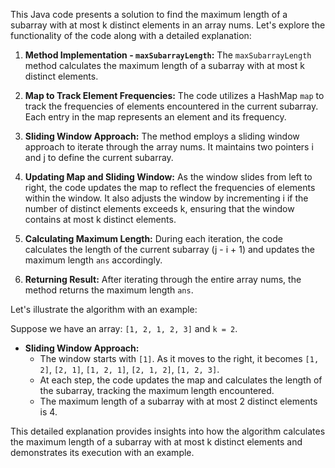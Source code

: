This Java code presents a solution to find the maximum length of a subarray with at most k distinct elements in an array nums. Let's explore the functionality of the code along with a detailed explanation:

1. **Method Implementation - `maxSubarrayLength`:** The `maxSubarrayLength` method calculates the maximum length of a subarray with at most k distinct elements.

2. **Map to Track Element Frequencies:** The code utilizes a HashMap `map` to track the frequencies of elements encountered in the current subarray. Each entry in the map represents an element and its frequency.

3. **Sliding Window Approach:** The method employs a sliding window approach to iterate through the array nums. It maintains two pointers i and j to define the current subarray.

4. **Updating Map and Sliding Window:** As the window slides from left to right, the code updates the map to reflect the frequencies of elements within the window. It also adjusts the window by incrementing i if the number of distinct elements exceeds k, ensuring that the window contains at most k distinct elements.

5. **Calculating Maximum Length:** During each iteration, the code calculates the length of the current subarray (j - i + 1) and updates the maximum length `ans` accordingly.

6. **Returning Result:** After iterating through the entire array nums, the method returns the maximum length `ans`.

Let's illustrate the algorithm with an example:

Suppose we have an array: `[1, 2, 1, 2, 3]` and `k = 2`.

- **Sliding Window Approach:**
    - The window starts with `[1]`. As it moves to the right, it becomes `[1, 2]`, `[2, 1]`, `[1, 2, 1]`, `[2, 1, 2]`, `[1, 2, 3]`.
    - At each step, the code updates the map and calculates the length of the subarray, tracking the maximum length encountered.
    - The maximum length of a subarray with at most 2 distinct elements is 4.

This detailed explanation provides insights into how the algorithm calculates the maximum length of a subarray with at most k distinct elements and demonstrates its execution with an example.
